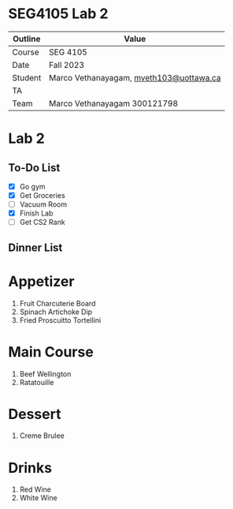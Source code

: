 # SEG4105 Lab 2

| Outline | Value |
| --- | --- |
| Course | SEG 4105 |
| Date | Fall 2023 |
| Student | Marco Vethanayagam, mveth103@uottawa.ca |
| TA | |
| Team | Marco Vethanayagam 300121798 <br>|

# Lab 2

## To-Do List
- [x] Go gym
- [x] Get Groceries
- [ ] Vacuum Room
- [x] Finish Lab
- [ ] Get CS2 Rank

## Dinner List
# Appetizer
1. Fruit Charcuterie Board
2. Spinach Artichoke Dip
3. Fried Proscuitto Tortellini

# Main Course
1. Beef Wellington
2. Ratatouille

# Dessert
1. Creme Brulee

# Drinks
1. Red Wine
2. White Wine
